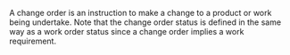 A change order is an instruction to make a change to a product or work being undertake. Note that the change order status is defined in the same way as a work order status since a change order implies a work requirement.
